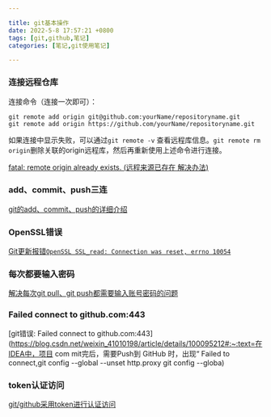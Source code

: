 ```yaml
---

title: git基本操作
date: 2022-5-8 17:57:21 +0800
tags: [git,github,笔记]
categories: [笔记,git使用笔记]

---
```


### 连接远程仓库

连接命令（连接一次即可）：

```
git remote add origin git@github.com:yourName/repositoryname.git
git remote add origin https://github.com/yourName/repositoryname.git
```

如果连接中显示失败，可以通过`git remote -v` 查看远程库信息。`git remote rm origin`删除关联的origin远程库，然后再重新使用上述命令进行连接。

[fatal: remote origin already exists. (远程来源已存在 解决办法)](https://cloud.tencent.com/developer/article/1880265)

### add、commit、push三连

[git的add、commit、push的详细介绍 ](https://www.jianshu.com/p/2e1d551b8261)

### OpenSSL错误

[Git更新报错`OpenSSL SSL_read: Connection was reset, errno 10054`](https://blog.csdn.net/weixin_43705953/article/details/119959145)

### 每次都要输入密码

[解决每次git pull、git push都需要输入账号密码的问题](https://blog.csdn.net/yinghuochong124/article/details/113860505)

### Failed connect to github.com:443

[git错误: Failed connect to github.com:443](https://blog.csdn.net/weixin_41010198/article/details/100095212#:~:text=在IDEA中，项目 com mit完后，需要Push到 GitHub 时，出现“ Failed to connect,git config --global --unset http.proxy git config --globa)

### token认证访问

[git/github采用token进行认证访问](https://www.jianshu.com/p/ec68ab0a103f)

